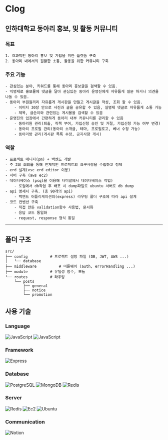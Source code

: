 # Clog

## 인하대학교 동아리 홍보, 및 활동 커뮤니티

### 목표
	1. 효과적인 동아리 홍보 및 가입을 위한 플랫폼 구축
	2. 동아리 내에서의 원활한 소통, 활동을 위한 커뮤니티 구축

### 주요 기능
	- 관심있는 분야, 키워드를 통해 동아리 홍보글을 검색할 수 있음.
	- 익명제로 홍보물에 댓글을 달아 관심있는 동아리 운영진에게 자유롭게 질문 하거나 의견을 나눌 수 있음.
	- 동아리 부원들끼리 자유롭게 게시판을 만들고 게시글을 작성, 조회 할 수 있음.
    	- 이미지 30장 안으로 사진과 글을 공유할 수 있음, 실명제 댓글로 자유롭게 소통 가능
		- 제목, 글쓴이와 관련있는 게시물을 검색할 수 있음
	- 운영진의 입장에서 간편하게 동아리 내부 커뮤니티를 관리할 수 있음
    	- 동아리원 관리(퇴출, 직책 부여, 가입신청 승인 및 거절, 가입신청 가능 여부 변경)
      	- 동아리 프로필 관리(동아리 소개글, 테마, 프로필로고, 베너 수정 가능)
      	- 동아리방 관리(게시판 목록 수정, 공지사항 게시)

### 역할
	- 프로젝트 매니저(pm) + 백엔드 개발
	- 주 2회 회의를 통해 전체적인 프로젝트의 요구사항을 수립하고 정제
	- erd 설계(vsc erd editor 이용)
	- 서버 구축 (aws ec2)
	- 데이터베이스 (psql을 이용해 터미널에서 데이터베이스 작업)
		- 로컬에서 db작업 후 배포 시 dump파일로 ubuntu 서버로 db dump
	- api 명세서 구축. (총 90개의 api)
		- 백엔드 어플리케이션의(express) 라우팅 폴더 구조에 따라 api 설계
	- 코드 컨벤션 구축
		- 직접 만든 validation함수 사용법, 문서화
		- 응답 코드 통일화
		- request, response 형식 통일
---

## 폴더 구조
```shell
src/
├── config			# 프로젝트 설정 파일 (DB, JWT, AWS ...)
│   └── database
├── middleware			# 미들웨어 (auth, errorHandling ...)
├── module			# 유틸성 함수, 모듈
└── routes			# 라우팅
    └── posts
        ├── general
        ├── notice
        └── promotion
```

## 사용 기술
### Language
![JavaScript](https://img.shields.io/badge/JavaScript-F7DF1E?style=for-the-badge&logo=Javascript&logoColor=black)
![JavaScript](https://img.shields.io/badge/NodeJs-339933?style=for-the-badge&logo=node.js&logoColor=white)

### Framework
![Express](https://img.shields.io/badge/Express-000000?style=for-the-badge&logo=Express&logoColor=white")

### Database
![PostgreSQL](https://img.shields.io/badge/PostgreSql-4169E1?style=for-the-badge&logo=postgresql&logoColor=white)
![MongoDB](https://img.shields.io/badge/MongoDB-94D82D?style=for-the-badge&logo=MongoDB&logoColor=white)
![Redis](https://img.shields.io/badge/Redis-DC382D?style=for-the-badge&logo=redis&logoColor=white)

### Server
![Redis](https://img.shields.io/badge/EC2-FF9900?style=for-the-badge&logo=amazonec2&logoColor=white)
![Ec2](https://img.shields.io/badge/Ubuntu-E95420?style=for-the-badge&logo=ubuntu&logoColor=white)
![Ubuntu](https://img.shields.io/badge/S3-569A31?style=for-the-badge&logo=AmazonS3&logoColor=white)

### Communication
![Notion](https://img.shields.io/badge/Notion-000000?style=for-the-badge&logo=Notion&logoColor=white)
